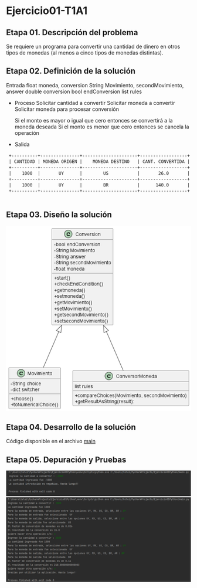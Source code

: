 # Ejercicio01-T1A1
## Etapa 01. Descripción del problema
Se requiere un programa para convertir una cantidad de dinero en otros tipos de monedas (al menos a cinco tipos de monedas distintas). 
## Etapa 02. Definición de la solución
 Entrada
  float moneda, conversion
  String Movimiento, secondMovimiento, answer
  double conversion
  bool endConversion
  list rules
  
- Proceso
  Solicitar cantidad a convertir
  Solicitar moneda a convertir
  Solicitar moneda para procesar conversión
   
  Si el monto es mayor o igual que cero entonces se convertirá a la moneda deseada
  Si el monto es menor que cero entonces se cancela la operación
 
- Salida
 ~~~ 
  +----------+---------------+---------------------+------------------+
  | CANTIDAD | MONEDA ORIGEN |    MONEDA DESTINO   | CANT. CONVERTIDA |
  +----------+---------------+---------------------+------------------+
  |    1000  |       UY      |        US           |       26.0       |
  +----------+---------------+---------------------+------------------+
  |    1000  |       UY      |        BR           |      140.0       |
  +----------+---------------+---------------------+------------------+
  
  ~~~
## Etapa 03. Diseño la solución
![Diagrama](https://github.com/richardmartus/Ejercicio01Python/blob/main/.idea/Diagrama%20de%20clases01.png)


## Etapa 04. Desarrollo de la solución
Código disponible en el archivo [main](main.py)

## Etapa 05. Depuración y Pruebas
![Diagrama](https://github.com/richardmartus/Ejercicio01Python/blob/main/.idea/prueba1Ej01.png)
![Diagrama](https://github.com/richardmartus/Ejercicio01Python/blob/main/.idea/prueba2Ej01.png)
